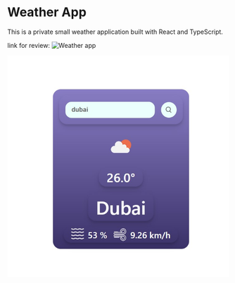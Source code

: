 # Weather App

This is a private small weather application built with React and TypeScript.

link for review: ![Weather app](https://igasin.github.io/weather-app/)

![Weather app screenshot](\public\weather-app.jpg)
